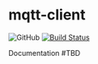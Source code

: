 # mqtt-client

![GitHub](https://img.shields.io/github/license/rishikeshbedre/mqtt-client)
[![Build Status](https://travis-ci.com/rishikeshbedre/mqtt-client.svg?branch=master)](https://travis-ci.com/rishikeshbedre/mqtt-client)

Documentation #TBD
